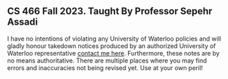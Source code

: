 ## CS 466 Fall 2023. Taught By Professor Sepehr Assadi

I have no intentions of violating any University of Waterloo policies and will gladly honour takedown notices produced by an authorized University of Waterloo representative [contact me here](https://www.linkedin.com/in/dongying-aiden-li-30a67b198/).
Furthermore, these notes are by no means authoritative. There are multiple places where you may find errors and inaccuracies not being revised yet. Use at your own peril! 
